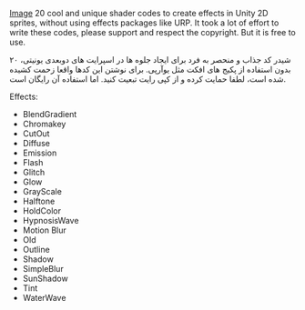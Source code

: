 [Image](Screenshots/main2.png)
20 cool and unique shader codes to create effects in Unity 2D sprites, without using effects packages like URP.
It took a lot of effort to write these codes, please support and respect the copyright. But it is free to use.

۲۰ شیدر کد جذاب و منحصر به فرد برای ایجاد جلوه ها در اسپرایت های دوبعدی یونیتی، بدون استفاده از پکیج های افکت مثل یوآرپی.
برای نوشتن این کدها واقعا زحمت کشیده شده است، لطفا حمایت کرده و از کپی رایت تبعیت کنید. اما استفاده آن رایگان است.

Effects:
- BlendGradient
- Chromakey
- CutOut
- Diffuse
- Emission
- Flash
- Glitch
- Glow
- GrayScale
- Halftone
- HoldColor
- HypnosisWave
- Motion Blur
- Old
- Outline
- Shadow
- SimpleBlur
- SunShadow
- Tint
- WaterWave

